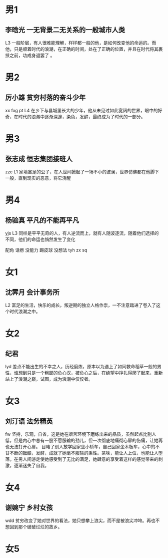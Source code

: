 # 男1
## 李晗光 一无背景二无关系的一般城市人类
L3 
一般阶层，有人很难能理解，样样都一般的他，是如何改变他的命运的。而他，只是顺着时代的浪潮，在正确的时间，处在了正确的位置，并且在时代将其裹挟之前，功成身退罢了 。

# 男2
## 厉小雄 贫穷村落的奋斗少年
xx fxg pt
L4 
在乡下与县城里长大的少年，他从未见过如此宽阔的世界，眼中的好奇，在时代的浪潮中逐渐深邃，染色，发酵，最终成为了时代的一部分。

# 男3 
## 张志成 恒志集团接班人
zzc
L1
家境富足的公子，在人世间掀起了一场不小的波澜，世界仿佛都在他脚下一般，直到现实的恶意，将它浇醒

# 男4
## 杨验真 平凡的不能再平凡
yjs
L3
同样是平平无奇的人，有人逆流而上，就有人随波逐流，随着他们选择的不同，他们的命运也悄然发生了变化


配角
话痨 没能力 踢皮球 没想法
tyh zx sq


# 女1
## 沈霁月 会计事务所
L2
富足的生活，快乐的成长，叛逆期的独立人格作祟，一不注意踏进了卷入了这个时代浪潮之中。

# 女2
## 纪君 
lyd
差点不能出生的不幸之人，历经磨炼，原本以为遇上了如同救命稻草一般的男性，谁想到只是一个粗鄙的负心汉，被负心之后，在绝望中挣扎得爬了起来，重新站上了浪潮之巅，试图，成为浪潮中佼佼者。

# 女3
## 刘汀语 法务精英
fw
坚持，乐观，自省，这是她在艰苦环境下磨练出来的品质，虽然起点比别人低，但是内心中总有一股不愿服输的劲儿，但一次彻底地痛彻心扉的伤痛，让她再也无法打开心扉。
目睹了别人放学回家坐小轿车，自己回家坐木板车，心中的不甘不断的酝酿，发酵，成就了她毫不服输的秉性。茶味，能让人上位，也能让人堕落。在男人间游走使她感受到了无比的满足，她肆意的享受着这样的感觉带来的刺激，逐渐迷失了自我。

# 女4
## 谢婉宁 乡村女孩
wdd
贫穷改变了她对世界的看法，她只想攀上浪尖，而不是被浪尖冲垮。再也不想回到那个破破烂烂的故乡。

# 女5
##

